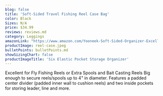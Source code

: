 ```yaml
---
blog: false
title: 'Soft-Sided Travel Fishing Reel Case Bag'
color: Black
Sizes: N/A
price: $34.99
reviews: reviews.md
category: Leggings
amazonLink: "https://www.amazon.com/Yooneek-Soft-Sided-Organizer-Excellent-Exclusive/dp/B081J31PLW/ref=sr_1_6?dchild=1&keywords=YOONEEK&qid=1580702379&sr=8-6"
productImage: reel-case.jpeg
bulletPoints: bulletPoints.md
showSizingChart: false
productImageTitle: 'Six Elastic Pocket Storage Organizer'
---
```


Excellent for Fly Fishing Reels or Extra Spools and Bait Casting Reels
Big enough to secure reels/spools up to 4" in diameter. Features a padded center divider (padded inner wall to cushion reels) and two inside pockets for storing leader, line and more.